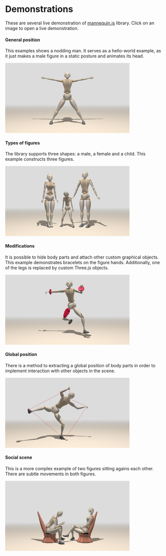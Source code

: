 # Demonstrations

These are several live demonstration of [mannequin.js](../index.md) library.
Click on an image to open a live demonstration.

#### General position

This examples shows a nodding man. It serves as a hello-world example, as it
just makes a male figure in a static posture and animates its head.

[<img src="snapshots/demo-mannequin-01.jpg" width="400">](demo-mannequin-01.html)

#### Types of figures

The library supports three shapes: a male, a female and a child. This example 
constructs three figures.

[<img src="snapshots/demo-mannequin-02.jpg" width="400">](demo-mannequin-02.html)

#### Modifications

It is possible to hide body parts and attach other custom graphical objects.
This example demonstrates bracelets on the figure hands. Additionally, one of
the legs is replaced by custom Three.js objects.

[<img src="./snapshots/demo-mannequin-03.jpg" width="400">](demo-mannequin-03.html)

#### Global position

There is a method to extracting a global position of body parts in order to implement
interaction with other objects in the scene. 

[<img src="./snapshots/demo-mannequin-04.jpg" width="400">](demo-mannequin-04.html)


#### Social scene

This is a more complex example of two figures sitting agains each other. There are
subtle movements in both figures.

[<img src="./snapshots/demo-mannequin-05.jpg" width="400">](demo-mannequin-05.html)
